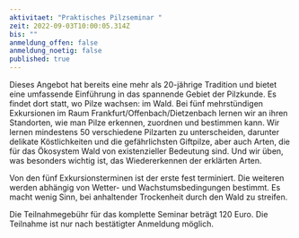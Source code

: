 ```yaml
---
aktivitaet: "Praktisches Pilzseminar "
zeit: 2022-09-03T10:00:05.314Z
bis: ""
anmeldung_offen: false
anmeldung_noetig: false
published: true
---
```

Dieses Angebot hat bereits eine mehr als 20-jährige Tradition und bietet eine umfassende Einführung in das spannende Gebiet der Pilzkunde. Es findet dort statt, wo Pilze wachsen: im Wald. Bei fünf mehrstündigen Exkursionen im Raum Frankfurt/Offenbach/Dietzenbach lernen wir an ihren Standorten, wie man Pilze erkennen, zuordnen und bestimmen kann. Wir lernen mindestens 50 verschiedene Pilzarten zu unterscheiden, darunter delikate Köstlichkeiten und die gefährlichsten Giftpilze, aber auch Arten, die für das Ökosystem Wald von existenzieller Bedeutung sind. Und wir üben, was besonders wichtig ist, das Wiedererkennen der erklärten Arten.

Von den fünf Exkursionsterminen ist der erste fest terminiert. Die weiteren werden abhängig von Wetter- und Wachstumsbedingungen bestimmt. Es macht wenig Sinn, bei anhaltender Trockenheit durch den Wald zu streifen. 

Die Teilnahmegebühr für das komplette Seminar beträgt 120 Euro. Die Teilnahme ist nur nach bestätigter Anmeldung möglich.
